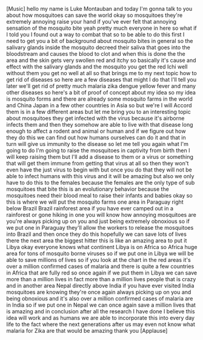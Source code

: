 
[Music]
hello my name is Luke Montauban and
today I&#39;m gonna talk to you about how
mosquitoes can save the world
okay so mosquitoes they&#39;re extremely
annoying raise your hand if you&#39;ve ever
felt that annoying sensation of the
mosquito bite yeah pretty much everyone
in here so what if I told you I found
out a way to combat that so to be able
to do this first I need to get you a bit
of background about mosquito bites in
general so the salivary glands inside
the mosquito decreed their saliva that
goes into the bloodstream and causes the
blood to clot and when this is done the
the area and the skin gets very swollen
red and itchy so basically it&#39;s cause
and effect with the salivary glands and
the mosquito you get the red Ichi well
without them you get no well at all
so that brings me to my next topic how
to get rid of diseases so here are a few
diseases that might I do that I&#39;ll tell
you later
we&#39;ll get rid of pretty much malaria
zika dengue yellow fever and many other
diseases so here&#39;s a bit of proof of
concept about my idea so my idea is
mosquito forms and there are already
some mosquito farms in the world and
China Japan in a few other countries in
Asia so but we&#39;re I will Accord them is
in a few different areas but let me
bring you to an interesting topic about
mosquitoes they get infected with the
virus because it&#39;s airborne infects them
and then they somehow are able to live
with that disease
long enough to affect a rodent and
animal or human and if we figure out how
they do this we can find out how humans
ourselves can do it and that in turn
will give us immunity to the disease so
let me tell you again what I&#39;m going to
do I&#39;m going to raise the mosquitoes in
captivity from birth then I will keep
raising them but I&#39;ll add a disease to
them or a virus or something that will
get them immune from getting that virus
at all so then they won&#39;t even have the
just virus to begin with but once you do
that they will not be able to infect
humans with this virus and it will be
amazing but also we only have to do this
to the females because the females are
the only type of sub mosquitoes that
bite this is an evolutionary behavior
because the mosquitoes need their blood
meal to raise their infants and babies
okay so this is where we will put the
mosquito farms one area in Paraguay
right below Brazil Brazil rainforest
area if you have ever camped out in a
rainforest or gone hiking in one you
will know how annoying mosquitoes are
you&#39;re always picking up on you and just
being extremely obnoxious so if we put
one in Paraguay they&#39;ll allow the
workers to release the mosquitoes into
Brazil and then once they do this
hopefully we can save lots of lives
there the next area the biggest hitter
this is like an amazing area to put it
Libya okay everyone knows what continent
Libya is on Africa so Africa huge area
for tons of mosquito borne viruses so if
we put one in Libya we will be able to
save millions of lives so if you look at
the chart
in the red areas it&#39;s over a million
confirmed cases of malaria and there is
quite a few countries in Africa that are
fully red so once again if we put them
in Libya we can save more than a million
lives in fact more than a million lives
people that is crazy
and in another area Nepal directly above
India if you have ever visited India
mosquitoes are knowing they&#39;re once
again always picking up on you and being
obnoxious and it&#39;s also over a million
confirmed cases of malaria are in India
so if we put one in Nepal we can once
again save a million lives that is
amazing and in conclusion after all the
research I have done I believe this idea
will work and as humans we are able to
incorporate this into every day life to
the fact where the next generations
after us may even not know what malaria
for Zika are that would be amazing
thank you
[Applause]
